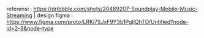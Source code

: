 referensi : https://dribbble.com/shots/20489207-Soundplay-Mobile-Music-Streaming | design figma : https://www.figma.com/proto/LRKj7SJxF9Y3b1PgIjQhTD/Untitled?node-id=2-3&node-type
